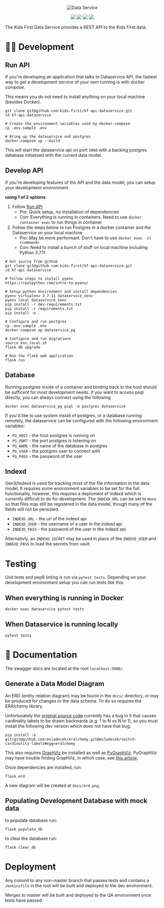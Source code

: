 <p align="center">
  <img src="docs/dataservice.png" alt="Data Service">
</p>
<p align="center">
  <a href="https://github.com/kids-first/kf-api-dataservice/blob/master/LICENSE"><img src="https://img.shields.io/github/license/kids-first/kf-api-dataservice.svg?style=for-the-badge"></a>
  <a href="http://kf-api-dataservice-qa.kids-first.io/"><img src="https://img.shields.io/readthedocs/pip.svg?style=for-the-badge"></a>
  <a href="https://circleci.com/gh/kids-first/kf-api-dataservice/13?utm_campaign=vcs-integration-link&utm_medium=referral&utm_source=github-build-link"><img src="https://img.shields.io/circleci/project/github/kids-first/kf-api-dataservice/master.svg?style=for-the-badge"></a>
  <a href="https://app.codacy.com/app/kids-first/kf-api-dataservice/dashboard"><img src="https://img.shields.io/codacy/grade/fe69188856a848f28d86627e60cc09b7/master?style=for-the-badge"></a>
</p>

The Kids First Data Service provides a REST API to the Kids First data.

# 👩‍💻 Development

## Run API

If you're developing an application that talks to Dataservice API,
the fastest way to get a development service of your own running
is with docker compose.

This means you do not need to install anything on your local machine
(besides Docker).

```shell
git clone git@github.com:kids-first/kf-api-dataservice.git
cd kf-api-dataservice

# Create the environment variables used by docker-compose
cp .env.sample .env

# Bring up the dataservice and postgres
docker-compose up --build
```

This will start the dataservice api on port `5000` with a backing postgres
database initialized with the current data model.

## Develop API

If you're developing features of the API and the data model, you can setup your
development environment

**using 1 of 2 options**:

1. Follow [Run API](#run-api)
    - Pro: Quick setup, no installation of dependencies
    - Con: Everything is running in containers. Need to use `docker container exec` to run things in container
2. Follow the steps below to run Postgres in a docker container and the
Dataservice on your local machine
    - Pro: May be more performant. Don't have to use `docker exec -it <command>` 
    - Con: Need to install a bunch of stuff on local machine including Python 3.7.11

```shell
# Get source from github
git clone git@github.com:kids-first/kf-api-dataservice.git
cd kf-api-dataservice

# Follow steps to install pyenv
https://realpython.com/intro-to-pyenv/

# Setup python environment and install dependencies
pyenv virtualenv 3.7.11 dataservice_venv
pyenv local dataservice_venv
pip install -r dev-requirements.txt
pip install -r requirements.txt
pip install -e .

# Configure and run postgres 
cp .env.sample .env
docker-compose up dataservice_pg

# Configure and run migrations 
source env_local.sh 
flask db upgrade

# Run the flask web application
flask run
```

## Database

Running postgres inside of a container and binding back to the host should
be sufficent for most development needs. If you want to access psql
directly, you can always connect using the following

```
docker exec dataservice_pg psql -U postgres dataservice
```

If you'd like to use system install of postgres, or a database running remotely,
the dataservice can be configured with the following environment variables:

- `PG_HOST` - the host postgres is running on
- `PG_PORT` - the port postgres is listening on
- `PG_NAME` - the name of the database in postgres
- `PG_USER` - the postgres user to connect with
- `PG_PASS` - the password of the user

## Indexd

Gen3/Indexd is used for tracking most of the file information in the data
model. It requires some environment variables to be set for the full
functionality, however, this requires a deploment of Indexd which is currently
difficult to do for development. The `INDEXD_URL` can be set to `None` so
that files may still be registered in the data model, though many of the fields
will not be persisted.

- `INDEXD_URL` - the url of the indexd api
- `INDEXD_USER` - the username of a user in the indexd api
- `INDEXD_PASS` - the password of the user in the indexd api

Alternativly, an `INDEXD_SECRET` may be used in place of the `INDEXD_USER`
and `INDEXD_PASS` to load the secrets from vault.

# Testing

Unit tests and pep8 linting is run via `pytest tests`. Depending on your
development environment setup you can run tests like this:

## When everything is running in Docker

```shell
docker exec dataservice pytest tests
```

## When Dataservice is running locally

```shell
pytest tests
```

# 📝 Documentation

The swagger docs are located at the root `localhost:5000/`.

## Generate a Data Model Diagram

An ERD (entity relation diagram) may be found in the `docs/` directory, or may
be produced for changes to the data schema. To do so requires the ERAlchemy
library.

Unfortunately the [original source code](github.com/Alexis-benoist/eralchemy)
currently has a bug in it that causes cardinality labels to be drawn backwards
(e.g. 1 to N vs N to 1), so you must install the following dev version which
does not have that bug:

```
pip install -e git+git@github.com:msladecek/eralchemy.git@msladecek/switch-cardinality-labels#egg=eralchemy
```

This also requires
[GraphViz](https://www.graphviz.org/) be installed as well as
[PyGraphViz](https://pygraphviz.github.io/). PyGraphViz may have trouble finding
GraphViz, in which case, see
[this article](http://www.alexandrejoseph.com/blog/2016-02-10-install-pygraphviz-mac-osx.html).

Once dependencies are installed, run:

```
flask erd
```

A new diagram will be created at `docs/erd.png`.

## Populating Development Database with mock data

to populate database run:

```
flask populate_db
```

to clear the database run:

```
flask clear_db
```

# Deployment

Any commit to any non-master branch that passes tests and contains a
`Jenkinsfile` in the root will be built and deployed to the dev
environment.

Merges to master will be built and deployed to the QA environment
once tests have passed.
